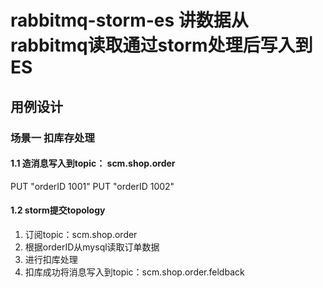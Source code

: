 # rabbitmq-storm-es 讲数据从rabbitmq读取通过storm处理后写入到ES

## 用例设计

### 场景一 扣库存处理
#### 1.1 造消息写入到topic： scm.shop.order
PUT "orderID 1001"
PUT "orderID 1002"
#### 1.2 storm提交topology
1. 订阅topic：scm.shop.order
2. 根据orderID从mysql读取订单数据
3. 进行扣库处理
4. 扣库成功将消息写入到topic：scm.shop.order.feldback

